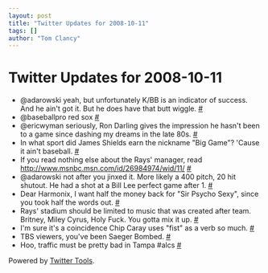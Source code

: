 ```yaml
---
layout: post
title: "Twitter Updates for 2008-10-11"
tags: []
author: "Tom Clancy"
---
```


# Twitter Updates for 2008-10-11

<ul>
	<li>@adarowski yeah, but unfortunately K/BB is an indicator of success. And he ain't got it. But he does have that butt wiggle. <a href="http://twitter.com/tclancy/statuses/954992600">#</a></li>
	<li>@baseballpro red sox <a href="http://twitter.com/tclancy/statuses/954993339">#</a></li>
	<li>@ericwyman seriously, Ron Darling gives the impression he hasn't been to a game since dashing my dreams in the late 80s. <a href="http://twitter.com/tclancy/statuses/954993981">#</a></li>
	<li>In what sport did James Shields earn the nickname "Big Game"? 'Cause it ain't baseball. <a href="http://twitter.com/tclancy/statuses/955004036">#</a></li>
	<li>If you read nothing else about the Rays' manager, read <a href="http://www.msnbc.msn.com/id/26984974/wid/11/" rel="nofollow">http://www.msnbc.msn.com/id/26984974/wid/11/</a> <a href="http://twitter.com/tclancy/statuses/955007269">#</a></li>
	<li>@adarowski not after you jinxed it. More likely a 400 pitch, 20 hit shutout. He had a shot at a Bill Lee perfect game after 1. <a href="http://twitter.com/tclancy/statuses/955007820">#</a></li>
	<li>Dear Harmonix, I want half the money back for "Sir Psycho Sexy", since you took half the words out. <a href="http://twitter.com/tclancy/statuses/955009238">#</a></li>
	<li>Rays' stadium should be limited to music that was created after team. Britney, Miley Cyrus, Holy Fuck. You gotta mix it up. <a href="http://twitter.com/tclancy/statuses/955010185">#</a></li>
	<li>I'm sure it's a coincidence Chip Caray uses "fist" as a verb so much. <a href="http://twitter.com/tclancy/statuses/955034901">#</a></li>
	<li>TBS viewers, you've been Saeger Bombed. <a href="http://twitter.com/tclancy/statuses/955115535">#</a></li>
	<li>Hoo, traffic must be pretty bad in Tampa #alcs <a href="http://twitter.com/tclancy/statuses/955117902">#</a></li>
</ul>
<p>Powered by <a href="http://alexking.org/projects/wordpress">Twitter Tools</a>.</p>
